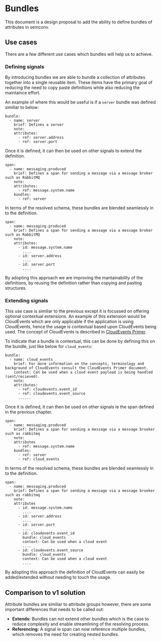 # Bundles

This document is a design proposal to add the ability to define bundles of attributes in semconv.

## Use cases

There are a few different use cases which bundles will help us to achieve.

### Defining signals

By introducing bundles we are able to bundle a collection of attributes together into a single reusable item. 
These items have the primary goal of reducing the need to copy paste definitions while also reducing the maintaince effort.

An example of where this would be useful is if a `server` bundle was defined similiar to below:

```
bundle:
  - name: server
    brief: Defines a server
    note:
    attributes:
      - ref: server.address
      - ref: server.port
```

Once it is defined, it can then be used on other signals to extend the definition.

```
span:
  - name: messaging.produced
    brief: Defines a span for sending a message via a message broker such as RabbitMQ
    note:
    attributes:
      - ref: message.system.name
    bundles:
      - ref: server
```

In terms of the resolved schema, these bundles are blended seamlessly in to the definition.

```
span:
  - name: messaging.produced
    brief: Defines a span for sending a message via a message broker such as RabbitMQ
    note:
    attributes:
      - id: message.system.name
        ....
      - id: server.address
        ....
      - id: server.port
        ....
```

By adopting this approach we are improving the mantainability of the definitions,
by reusing the definition rather than copying and pasting structures.

### Extending signals

This use case is similiar to the previous except it is focussed on offering optional contextual extensions.
An example of this extension would be CloudEvents which are only applicable if the application is using CloudEvents, 
hence the usage is contextual based upon CloudEvents being used.
The concept of CloudEvents is described in [CloudEvents Primer](https://github.com/cloudevents/spec/blob/v1.0.2/cloudevents/primer.md).

To indicate that a bundle is contextual, this can be done by defining this on the bundle, just like below for `cloud_events`:

```
bundle:
  - name: cloud_events
    brief: For more information on the concepts, terminology and background of CloudEvents consult the CloudEvents Primer document.
    context: Can be used when a cloud event payload is being handled (sent/recieved).
    note:
    attributes:
      - ref: cloudevents.event_id
      - ref: cloudevents.event_source
      ......
```
Once it is defined, it can then be used on other signals ie the span defined in the previous chapter.

```
span:
  - name: messaging.produced
    brief: Defines a span for sending a message via a message brooker such as rabbitmq
    note:
    attributes
      - ref: message.system.name
    bundles:
      - ref: server
      - ref: cloud_events
```

In terms of the resolved schema, these bundles are blended seamlessly in to the definition.

```
span:
  - name: messaging.produced
    brief: Defines a span for sending a message via a message brooker such as rabbitmq
    note:
    attributes
      - id: message.system.name
        ....
      - id: server.address
        ....
      - id: server.port
        ....
      - id: cloudevents.event_id
        bundle: cloud_events
        context: Can be used when a cloud event 
        ....
      - id: cloudevents.event_source
        bundle: cloud_events
        context: Can be used when a cloud event 
        ....
```

By adopting this approach the definition of CloudEvents can easily be added/extended without needing to touch the usage.

## Comparison to v1 solution
Attribute bundles are similiar to attribute groups however,
there are some important differences that needs to be called out:

* **Extends:** Bundles can not extend other bundles which is the case to reduce complexity
and enable streamlining of the resolving process.
* **Referencing:** A signal ie span can now reference multiple bundles,
which removes the need for creating nested bundles.
